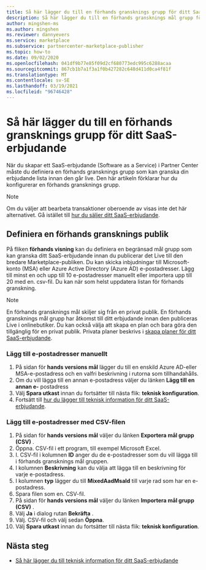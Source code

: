 ```yaml
---
title: Så här lägger du till en förhands gransknings grupp för ditt SaaS-erbjudande på Microsofts kommersiella marknads plats
description: Så här lägger du till en förhands gransknings mål grupp för SaaS-erbjudandet (Software as a Service) i Microsoft Partner Center.
author: mingshen-ms
ms.author: mingshen
ms.reviewer: dannyevers
ms.service: marketplace
ms.subservice: partnercenter-marketplace-publisher
ms.topic: how-to
ms.date: 09/02/2020
ms.openlocfilehash: 041df9b77e85f09d2cf680773edc995c6288acaa
ms.sourcegitcommit: 867cb1b7a1f3a1f0b427282c648d411d0ca4f81f
ms.translationtype: MT
ms.contentlocale: sv-SE
ms.lasthandoff: 03/19/2021
ms.locfileid: "96746428"
---
```

# <a name="how-to-add-a-preview-audience-for-your-saas-offer"></a>Så här lägger du till en förhands gransknings grupp för ditt SaaS-erbjudande

När du skapar ett SaaS-erbjudande (Software as a Service) i Partner Center måste du definiera en förhands gransknings grupp som kan granska din erbjudande lista innan den går live. Den här artikeln förklarar hur du konfigurerar en förhands gransknings grupp.

> [!NOTE]
> Om du väljer att bearbeta transaktioner oberoende av visas inte det här alternativet. Gå istället till [hur du säljer ditt SaaS-erbjudande](create-new-saas-offer-marketing.md).

## <a name="define-a-preview-audience"></a>Definiera en förhands gransknings publik

På fliken **förhands visning** kan du definiera en begränsad mål grupp som kan granska ditt SaaS-erbjudande innan du publicerar det Live till den bredare Marketplace-publiken. Du kan skicka inbjudningar till Microsoft-konto (MSA) eller Azure Active Directory (Azure AD) e-postadresser. Lägg till minst en och upp till 10 e-postadresser manuellt eller importera upp till 20 med en. csv-fil. Du kan när som helst uppdatera listan för förhands granskning.

> [!NOTE]
> En förhands gransknings mål skiljer sig från en privat publik. En förhands gransknings mål grupp har åtkomst till ditt erbjudande innan den publiceras Live i onlinebutiker. Du kan också välja att skapa en plan och bara göra den tillgänglig för en privat publik. Privata planer beskrivs i [skapa planer för ditt SaaS-erbjudande](create-new-saas-offer-plans.md).

### <a name="add-email-addresses-manually"></a>Lägg till e-postadresser manuellt

1. På sidan för **hands versions mål** lägger du till en enskild Azure AD-eller MSA-e-postadress och en valfri beskrivning i rutorna som tillhandahålls.
1. Om du vill lägga till en annan e-postadress väljer du länken **Lägg till en annan e-** postadress
1. Välj **Spara utkast** innan du fortsätter till nästa flik: **teknisk konfiguration**.
1. Fortsätt till [hur du lägger till teknisk information för ditt SaaS-erbjudande](create-new-saas-offer-technical.md).

### <a name="add-email-addresses-using-the-csv-file"></a>Lägg till e-postadresser med CSV-filen

1. På sidan för **hands versions mål** väljer du länken **Exportera mål grupp (CSV)** .
1. Öppna. CSV-fil i ett program, till exempel Microsoft Excel.
1. I. CSV-fil i kolumnen **ID** anger du de e-postadresser som du vill lägga till i förhands gransknings mål gruppen.
1. I kolumnen **Beskrivning** kan du välja att lägga till en beskrivning för varje e-postadress.
1. I kolumnen **typ** lägger du till **MixedAadMsaId** till varje rad som har en e-postadress.
1. Spara filen som en. CSV-fil.
1. På sidan för **hands versions mål** väljer du länken **Importera mål grupp (CSV)** .
1. Välj **Ja** i dialog rutan **Bekräfta** .
1. Välj. CSV-fil och välj sedan **Öppna**.
1. Välj **Spara utkast** innan du fortsätter till nästa flik: **teknisk konfiguration**.

## <a name="next-steps"></a>Nästa steg

- [Så här lägger du till teknisk information för ditt SaaS-erbjudande](create-new-saas-offer-technical.md)
